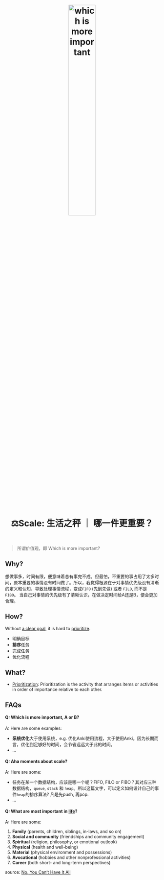 <h1 align="center">
<br>
	<a href="https://www.wikiwand.com/en/Prioritization">
  <img src="https://i.imgur.com/tkfwYmD.jpg" alt="which is more important" width=42%">
  </a>
  <br><br>
⚖️Scale: 生活之秤 ｜ 哪一件更重要？
  <br><br>
</h1>


> 所谓价值观，即 Which is more important?

## Why?

想做事多，时间有限，便意味着总有事完不成。但最怕，不重要的事占用了太多时间，原本重要的事情没有时间做了。所以，我觉得根源在于对事情优先级没有清晰的定义和认知，导致处理事情流程，变成`FIFO` (先到先做) 或者 `FILO`, 而不是`FIBO`。 当自己对事情的优先级有了清晰认识，在做决定时间给A还是B，便会更加合理。

## How?

Without [a clear goal](https://www.wikiwand.com/en/Goal_setting), it is hard to [prioritize](https://www.wikiwand.com/en/Time_management#/Setting_priorities_and_goals).

* 明确目标
* **排序**任务
* 完成任务
* 优化流程

## What?

* [Prioritization](https://www.wikiwand.com/en/Prioritization): Prioritization is the activity that arranges items or activities in order of importance relative to each other.




## FAQs

#### Q: Which is more important, A or B?

A: Here are some examples: 

* **系统优化**大于使用系统，e.g. 优化Anki使用流程，大于使用Anki。因为长期而言，优化到足够好的时间，会节省远远大于此的时间。
* ...

#### Q: Aha moments about scale?

A: Here are some:

* 任务在某一个数据结构，应该是哪一个呢？FIFO, FILO or FIBO？其对应三种数据结构，`queue`, `stack` 和 `heap`。所以这篇文字，可以定义如何设计自己的事件`heap`的排序算法? 凡是先push, 再pop. 
* ...

#### Q: What are most important in [life](https://www.wikiwand.com/en/Outline_of_self#)?

A: Here are some: 

1. **Family** (parents, children, siblings, in-laws, and so on)
1. **Social and community** (friendships and community engagement)
1. **Spiritual** (religion, philosophy, or emotional outlook)
1. **Physical** (health and well-being)
1. **Material** (physical environment and possessions)
1. **Avocational** (hobbies and other nonprofessional activities)
1. **Career** (both short- and long-term perspectives)

source: [No, You Can’t Have It All](https://hbr.org/2012/10/no-you-cant-have-it-all)